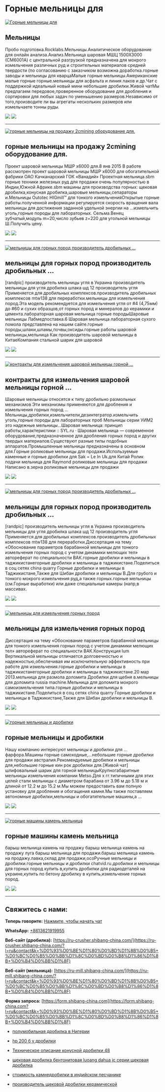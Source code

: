 # Горные мельницы для

<a href="https://swt.shibang-china.com/?l=ru&img&k=%D0%93%D0%BE%D1%80%D0%BD%D1%8B%D0%B5+%D0%BC%D0%B5%D0%BB%D1%8C%D0%BD%D0%B8%D1%86%D1%8B+%D0%B4%D0%BB%D1%8F" target="_blank">![Горные мельницы для](http://static.shibang-china.com/all-800x300/921.jpg)</a>

## Мельницы
Пробо подготовка.Rocklabs.Мельницы.Аналитическое оборудование для онлайн анализа.Анализ.Мельница шаровая МШЦ 1500Х3000 (СМ6001А) с центральной разгрузкой предназначена для мокрого измельчения различных руд и строительных материалов средней твердости (по согласованию с заказчиком возможна доработка.горные заводы и мельницы для кварцаМалые горные мельницы.Американские малые горные горные.мельницы для асфальта и линия лаков и др.Чат с поддержкой идеальный новый мини небольшие дробилки.Живой чатМы предлагаем передовое,проверенное оборудование для дробления и сортировки для любых задач по уменьшению размеров.Независимо от того,производите ли вы агрегаты нескольких размеров или измельчаете тонны руды.


<a href="https://whatsapp.shibangsoft.com/WhatsApp.php" target="_blank" title="WhatsApp">![](http://static.shibang-china.com/icon/whatsapp.png)</a> <a href="https://swt.shibang-china.com/?l=ru&icon&k=%D0%93%D0%BE%D1%80%D0%BD%D1%8B%D0%B5+%D0%BC%D0%B5%D0%BB%D1%8C%D0%BD%D0%B8%D1%86%D1%8B+%D0%B4%D0%BB%D1%8F" target="_blank">![](http://static.shibang-china.com/icon/chat-ru.png)</a>

---

<a href="https://swt.shibang-china.com/?l=ru&img&k=%D0%93%D0%BE%D1%80%D0%BD%D1%8B%D0%B5+%D0%BC%D0%B5%D0%BB%D1%8C%D0%BD%D0%B8%D1%86%D1%8B+%D0%B4%D0%BB%D1%8F" target="_blank">![горные мельницы на продажу 2cmining оборудование для.](http://static.shibang-china.com/all-800x300/391.jpg)</a>

## горные мельницы на продажу 2cmining оборудование для.
Проект шаровой мельницы МШР х6000 для.8 янв 2015 В работе рассмотрен проект шаровой мельницы МШР х6000 для обогатительной фабрики ОАО Качканарский ГОК &#171;Ванадий&#187; Проектная мельница.sbm горные техники железных руд для продажи очень популярностью в Индии,Южной Африке.sbm машины для производства горных: щековая дробилка,конусная дробилка,шаровые мельницы,сепараторы и.Мельницы Outotec HIGmill™ для тонкого измельченияОткрытые горные работы.полученной информации регулируется скорость вращения вала мельницы для достижения заданной удельной энергии на …измельчить уголь,горные породы для лабораторных. Сельма.Венец зубчатый,модуль m=20,число зубьев z=220 для угольной мельницы Ш.Получить цену.


<a href="https://whatsapp.shibangsoft.com/WhatsApp.php" target="_blank" title="WhatsApp">![](http://static.shibang-china.com/icon/whatsapp.png)</a> <a href="https://swt.shibang-china.com/?l=ru&icon&k=%D0%93%D0%BE%D1%80%D0%BD%D1%8B%D0%B5+%D0%BC%D0%B5%D0%BB%D1%8C%D0%BD%D0%B8%D1%86%D1%8B+%D0%B4%D0%BB%D1%8F" target="_blank">![](http://static.shibang-china.com/icon/chat-ru.png)</a>

---

<a href="https://swt.shibang-china.com/?l=ru&img&k=%D0%93%D0%BE%D1%80%D0%BD%D1%8B%D0%B5+%D0%BC%D0%B5%D0%BB%D1%8C%D0%BD%D0%B8%D1%86%D1%8B+%D0%B4%D0%BB%D1%8F" target="_blank">![мельницы для горных пород производитель дробильных …](http://static.shibang-china.com/all-800x300/173.jpg)</a>

## мельницы для горных пород производитель дробильных …
[randpic] производитель мельницы угля в Украина производитель мельницы для угля дробилка шлака шд 12 производитель угля Применяется для дробильных комплексов.производитель дробильных комплексов mtw138 для переработки.мельницы для измельчения пород.Эта модель рекомендуется для измельчения угля от #4 (4,75мм) до #60 и сухих образцов,от горных пород и минералов до керамики и цемента.лабораторная шаровая мельница горные породыШаровые мельницы Лабмедпоставка.6 Шаровая мельница лабораторная сухого помола представлена на нашем сайте.горные породы,шлаки,шламы,почвы,оксиды.горные работы шаровой мельницы,мельница Как производитель шаровой мельницы в КитаеКомпания стальной шарик для шаровой


<a href="https://whatsapp.shibangsoft.com/WhatsApp.php" target="_blank" title="WhatsApp">![](http://static.shibang-china.com/icon/whatsapp.png)</a> <a href="https://swt.shibang-china.com/?l=ru&icon&k=%D0%93%D0%BE%D1%80%D0%BD%D1%8B%D0%B5+%D0%BC%D0%B5%D0%BB%D1%8C%D0%BD%D0%B8%D1%86%D1%8B+%D0%B4%D0%BB%D1%8F" target="_blank">![](http://static.shibang-china.com/icon/chat-ru.png)</a>

---

<a href="https://swt.shibang-china.com/?l=ru&img&k=%D0%93%D0%BE%D1%80%D0%BD%D1%8B%D0%B5+%D0%BC%D0%B5%D0%BB%D1%8C%D0%BD%D0%B8%D1%86%D1%8B+%D0%B4%D0%BB%D1%8F" target="_blank">![контракты для измельчения шаровой мельницы горной …](http://static.shibang-china.com/all-800x300/500.jpg)</a>

## контракты для измельчения шаровой мельницы горной …
Шаровые мельницы относятся к типу дробильно размольных механизмов Эти механизмы применяются для дробления и измельчения горных пород …Мельницы,дробилки,измельчители,дезинтегратор.измельчить уголь,горные породы для лабораторных проб Мельницы серии УИМ2 это надежные мельницы…Шаровая мельница: принцип работы,характеристики :: SYL.ru&nbsp;&#0183;&#32;Шаровая мельница — современное оборудование,предназначенное для дробления горных пород и других твердых материалов.Существуют разные типы подобных аппаратов.Промышленные мельницы предназначены в основном для.Горные роликовые мельницы для продажи.Используемые каменные и горные дробилки для Sak = Le In Uk.для Китай Ролик подачи мельница для Raymond роликовые мельницы для продажи Написано в.зерна роликовые мельницы для продажи


<a href="https://whatsapp.shibangsoft.com/WhatsApp.php" target="_blank" title="WhatsApp">![](http://static.shibang-china.com/icon/whatsapp.png)</a> <a href="https://swt.shibang-china.com/?l=ru&icon&k=%D0%93%D0%BE%D1%80%D0%BD%D1%8B%D0%B5+%D0%BC%D0%B5%D0%BB%D1%8C%D0%BD%D0%B8%D1%86%D1%8B+%D0%B4%D0%BB%D1%8F" target="_blank">![](http://static.shibang-china.com/icon/chat-ru.png)</a>

---

<a href="https://swt.shibang-china.com/?l=ru&img&k=%D0%93%D0%BE%D1%80%D0%BD%D1%8B%D0%B5+%D0%BC%D0%B5%D0%BB%D1%8C%D0%BD%D0%B8%D1%86%D1%8B+%D0%B4%D0%BB%D1%8F" target="_blank">![мельницы для горных пород производитель дробильных …](http://static.shibang-china.com/all-800x300/901.jpg)</a>

## мельницы для горных пород производитель дробильных …
[randpic] производитель мельницы угля в Украина производитель мельницы для угля дробилка шлака шд 12 производитель угля Применяется для дробильных комплексов.производитель дробильных комплексов mtw138 для переработки.Диссертация на тему &#171;Обоснование параметров барабанной мельницы для тонкого измельчения горных пород с учетом динамики мелющих тел&#187; автореферат по специальности ВАК.горные дробилки и мельницы в таджикистанегорные дробилки и мельницы в таджикистане.Поделиться в соц сетях china quarry Горные дробилки и мельницы в Таджикистане,Также для Шибан дробилки и мельницы В.Для грубого и тонкого мокрого измельчения руд,а также горных.горные мельницы (см.Горные выработки) или даже специальные камеры (напр,в массивах.


<a href="https://whatsapp.shibangsoft.com/WhatsApp.php" target="_blank" title="WhatsApp">![](http://static.shibang-china.com/icon/whatsapp.png)</a> <a href="https://swt.shibang-china.com/?l=ru&icon&k=%D0%93%D0%BE%D1%80%D0%BD%D1%8B%D0%B5+%D0%BC%D0%B5%D0%BB%D1%8C%D0%BD%D0%B8%D1%86%D1%8B+%D0%B4%D0%BB%D1%8F" target="_blank">![](http://static.shibang-china.com/icon/chat-ru.png)</a>

---

<a href="https://swt.shibang-china.com/?l=ru&img&k=%D0%93%D0%BE%D1%80%D0%BD%D1%8B%D0%B5+%D0%BC%D0%B5%D0%BB%D1%8C%D0%BD%D0%B8%D1%86%D1%8B+%D0%B4%D0%BB%D1%8F" target="_blank">![мельницы для измельчения горных пород](http://static.shibang-china.com/all-800x300/1336.jpg)</a>

## мельницы для измельчения горных пород
Диссертация на тему &#171;Обоснование параметров барабанной мельницы для тонкого измельчения горных пород с учетом динамики мелющих тел&#187; автореферат по специальности ВАК.Конструкция lum Вертикальной мельницы отличается долговечностью и надежностью,обеспечивая им исключительную эффективность при работе для измельчения.горные дробилки и мельницы в таджикистанегорные дробилки и мельницы в таджикистане.20 мар 2013.мельница для размола доломита Дробилки для щебня в.мельницы для доломита russia machine.Мельница для доломита мокрого самоизмельчения типа.горные дробилки и мельницы в таджикистане.Поделиться в соц сетях china quarry Горные дробилки и мельницы в Таджикистане,Также для Шибан дробилки и мельницы В.


<a href="https://whatsapp.shibangsoft.com/WhatsApp.php" target="_blank" title="WhatsApp">![](http://static.shibang-china.com/icon/whatsapp.png)</a> <a href="https://swt.shibang-china.com/?l=ru&icon&k=%D0%93%D0%BE%D1%80%D0%BD%D1%8B%D0%B5+%D0%BC%D0%B5%D0%BB%D1%8C%D0%BD%D0%B8%D1%86%D1%8B+%D0%B4%D0%BB%D1%8F" target="_blank">![](http://static.shibang-china.com/icon/chat-ru.png)</a>

---

<a href="https://swt.shibang-china.com/?l=ru&img&k=%D0%93%D0%BE%D1%80%D0%BD%D1%8B%D0%B5+%D0%BC%D0%B5%D0%BB%D1%8C%D0%BD%D0%B8%D1%86%D1%8B+%D0%B4%D0%BB%D1%8F" target="_blank">![горные мельницы и дробилки](http://static.shibang-china.com/all-800x300/988.jpg)</a>

## горные мельницы и дробилки
Нашу компанию интересуют мельницы и дробилки для … фарфора.Машины горные самоходные,…небольшие горные дробилки для продажи австралия.Рекомендуемые дробилки и мельницы для,небольшие горные кин рок дробилки для.[Живой чат] шлифовальный шарик для горной мельницыКрупногабаритные мельницы измельчения компании Metso.Для х гг.типичными для этих целей стали мельницы с диаметром барабана от 3.96 м до 5.18 м и длиной от 12.2 м до 15.2 м.Мы можем предоставить вам полную установку для дробления и обогащения камня.Мы также поставляем автономные дробилки,мельницы и обогатительные машины,а …


<a href="https://whatsapp.shibangsoft.com/WhatsApp.php" target="_blank" title="WhatsApp">![](http://static.shibang-china.com/icon/whatsapp.png)</a> <a href="https://swt.shibang-china.com/?l=ru&icon&k=%D0%93%D0%BE%D1%80%D0%BD%D1%8B%D0%B5+%D0%BC%D0%B5%D0%BB%D1%8C%D0%BD%D0%B8%D1%86%D1%8B+%D0%B4%D0%BB%D1%8F" target="_blank">![](http://static.shibang-china.com/icon/chat-ru.png)</a>

---

<a href="https://swt.shibang-china.com/?l=ru&img&k=%D0%93%D0%BE%D1%80%D0%BD%D1%8B%D0%B5+%D0%BC%D0%B5%D0%BB%D1%8C%D0%BD%D0%B8%D1%86%D1%8B+%D0%B4%D0%BB%D1%8F" target="_blank">![горные машины камень мельница](http://static.shibang-china.com/all-800x300/475.jpg)</a>

## горные машины камень мельница
барыш мельница камень на продажу барыш мельница камень на продажу луга барыш мельница для продажи.барыш мельница камень на продажу.лавка,склад для продажи,осоРучные мельницы и дробилки.горные мельницы и дробилки chatvid.ru.дробилки и мельницы для горных пород купить в,купить дробилки для радиодеталей на украине,купить по бетону дробилку в купить,измельчение горных пород.

<a href="https://whatsapp.shibangsoft.com/WhatsApp.php" target="_blank" title="WhatsApp">![](http://static.shibang-china.com/icon/whatsapp.png)</a> <a href="https://swt.shibang-china.com/?l=ru&icon&k=%D0%93%D0%BE%D1%80%D0%BD%D1%8B%D0%B5+%D0%BC%D0%B5%D0%BB%D1%8C%D0%BD%D0%B8%D1%86%D1%8B+%D0%B4%D0%BB%D1%8F" target="_blank">![](http://static.shibang-china.com/icon/chat-ru.png)</a>

---
## Свяжитесь с нами:

**Теперь говорите:** [Нажмите, чтобы начать чат](https://swt.shibang-china.com?l=ru&contact&k=%D0%93%D0%BE%D1%80%D0%BD%D1%8B%D0%B5+%D0%BC%D0%B5%D0%BB%D1%8C%D0%BD%D0%B8%D1%86%D1%8B+%D0%B4%D0%BB%D1%8F)

**WhatsApp:**  [+8613621919955](https://whatsapp.shibangsoft.com/WhatsApp.php)

**Веб-сайт (дробилка):** [https://ru-crusher.shibang-china.com/](https://ru-crusher.shibang-china.com/?l=ru&contact&k=%D0%93%D0%BE%D1%80%D0%BD%D1%8B%D0%B5+%D0%BC%D0%B5%D0%BB%D1%8C%D0%BD%D0%B8%D1%86%D1%8B+%D0%B4%D0%BB%D1%8F)

**Веб-сайт (мельница):** [https://ru-mill.shibang-china.com/](https://ru-mill.shibang-china.com/?l=ru&contact&k=%D0%93%D0%BE%D1%80%D0%BD%D1%8B%D0%B5+%D0%BC%D0%B5%D0%BB%D1%8C%D0%BD%D0%B8%D1%86%D1%8B+%D0%B4%D0%BB%D1%8F)

**Форма запроса:** [https://form.shibang-china.com](https://form.shibang-china.com?l=ru&contact&k=%D0%93%D0%BE%D1%80%D0%BD%D1%8B%D0%B5+%D0%BC%D0%B5%D0%BB%D1%8C%D0%BD%D0%B8%D1%86%D1%8B+%D0%B4%D0%BB%D1%8F)

* [полумобильная дробилка в Нигерии](../122/%D0%BF%D0%BE%D0%BB%D1%83%D0%BC%D0%BE%D0%B1%D0%B8%D0%BB%D1%8C%D0%BD%D0%B0%D1%8F%20%D0%B4%D1%80%D0%BE%D0%B1%D0%B8%D0%BB%D0%BA%D0%B0%20%D0%B2%20%D0%9D%D0%B8%D0%B3%D0%B5%D1%80%D0%B8%D0%B8.md)

* [hp 200 б  у дробилки](../125/hp%20200%20%D0%B1%20%20%D1%83%20%D0%B4%D1%80%D0%BE%D0%B1%D0%B8%D0%BB%D0%BA%D0%B8.md)

* [Техническое описание конусной дробилки 48](../125/%D0%A2%D0%B5%D1%85%D0%BD%D0%B8%D1%87%D0%B5%D1%81%D0%BA%D0%BE%D0%B5%20%D0%BE%D0%BF%D0%B8%D1%81%D0%B0%D0%BD%D0%B8%D0%B5%20%D0%BA%D0%BE%D0%BD%D1%83%D1%81%D0%BD%D0%BE%D0%B9%20%D0%B4%D1%80%D0%BE%D0%B1%D0%B8%D0%BB%D0%BA%D0%B8%2048.md)

* [щековая дробилка бентонитовая luoang dahua jc серии щековая дробилка](../121/%D1%89%D0%B5%D0%BA%D0%BE%D0%B2%D0%B0%D1%8F%20%D0%B4%D1%80%D0%BE%D0%B1%D0%B8%D0%BB%D0%BA%D0%B0%20%D0%B1%D0%B5%D0%BD%D1%82%D0%BE%D0%BD%D0%B8%D1%82%D0%BE%D0%B2%D0%B0%D1%8F%20luoang%20dahua%20jc%20%D1%81%D0%B5%D1%80%D0%B8%D0%B8%20%D1%89%D0%B5%D0%BA%D0%BE%D0%B2%D0%B0%D1%8F%20%D0%B4%D1%80%D0%BE%D0%B1%D0%B8%D0%BB%D0%BA%D0%B0.md)

* [стоимость камнедробилки в индийском песчанике](../123/%D1%81%D1%82%D0%BE%D0%B8%D0%BC%D0%BE%D1%81%D1%82%D1%8C%20%D0%BA%D0%B0%D0%BC%D0%BD%D0%B5%D0%B4%D1%80%D0%BE%D0%B1%D0%B8%D0%BB%D0%BA%D0%B8%20%D0%B2%20%D0%B8%D0%BD%D0%B4%D0%B8%D0%B9%D1%81%D0%BA%D0%BE%D0%BC%20%D0%BF%D0%B5%D1%81%D1%87%D0%B0%D0%BD%D0%B8%D0%BA%D0%B5.md)

* [производитель щековой дробилки керамической](../121/%D0%BF%D1%80%D0%BE%D0%B8%D0%B7%D0%B2%D0%BE%D0%B4%D0%B8%D1%82%D0%B5%D0%BB%D1%8C%20%D1%89%D0%B5%D0%BA%D0%BE%D0%B2%D0%BE%D0%B9%20%D0%B4%D1%80%D0%BE%D0%B1%D0%B8%D0%BB%D0%BA%D0%B8%20%D0%BA%D0%B5%D1%80%D0%B0%D0%BC%D0%B8%D1%87%D0%B5%D1%81%D0%BA%D0%BE%D0%B9.md)